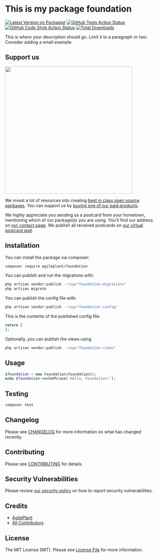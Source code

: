 # This is my package foundation

[![Latest Version on Packagist](https://img.shields.io/packagist/v/agileplant/foundation.svg?style=flat-square)](https://packagist.org/packages/agileplant/foundation)
[![GitHub Tests Action Status](https://img.shields.io/github/actions/workflow/status/agileplant/foundation/run-tests.yml?branch=main&label=tests&style=flat-square)](https://github.com/agileplant/foundation/actions?query=workflow%3Arun-tests+branch%3Amain)
[![GitHub Code Style Action Status](https://img.shields.io/github/actions/workflow/status/agileplant/foundation/fix-php-code-style-issues.yml?branch=main&label=code%20style&style=flat-square)](https://github.com/agileplant/foundation/actions?query=workflow%3A"Fix+PHP+code+style+issues"+branch%3Amain)
[![Total Downloads](https://img.shields.io/packagist/dt/agileplant/foundation.svg?style=flat-square)](https://packagist.org/packages/agileplant/foundation)

This is where your description should go. Limit it to a paragraph or two. Consider adding a small example.

## Support us

[<img src="https://github-ads.s3.eu-central-1.amazonaws.com/Foundation.jpg?t=1" width="419px" />](https://spatie.be/github-ad-click/Foundation)

We invest a lot of resources into creating [best in class open source packages](https://spatie.be/open-source). You can support us by [buying one of our paid products](https://spatie.be/open-source/support-us).

We highly appreciate you sending us a postcard from your hometown, mentioning which of our package(s) you are using. You'll find our address on [our contact page](https://spatie.be/about-us). We publish all received postcards on [our virtual postcard wall](https://spatie.be/open-source/postcards).

## Installation

You can install the package via composer:

```bash
composer require agileplant/foundation
```

You can publish and run the migrations with:

```bash
php artisan vendor:publish --tag="foundation-migrations"
php artisan migrate
```

You can publish the config file with:

```bash
php artisan vendor:publish --tag="foundation-config"
```

This is the contents of the published config file:

```php
return [
];
```

Optionally, you can publish the views using

```bash
php artisan vendor:publish --tag="foundation-views"
```

## Usage

```php
$foundation = new Foundation\Foundation();
echo $foundation->echoPhrase('Hello, Foundation!');
```

## Testing

```bash
composer test
```

## Changelog

Please see [CHANGELOG](CHANGELOG.md) for more information on what has changed recently.

## Contributing

Please see [CONTRIBUTING](CONTRIBUTING.md) for details.

## Security Vulnerabilities

Please review [our security policy](../../security/policy) on how to report security vulnerabilities.

## Credits

- [AgilePlant](https://github.com/agileplant)
- [All Contributors](../../contributors)

## License

The MIT License (MIT). Please see [License File](LICENSE.md) for more information.
